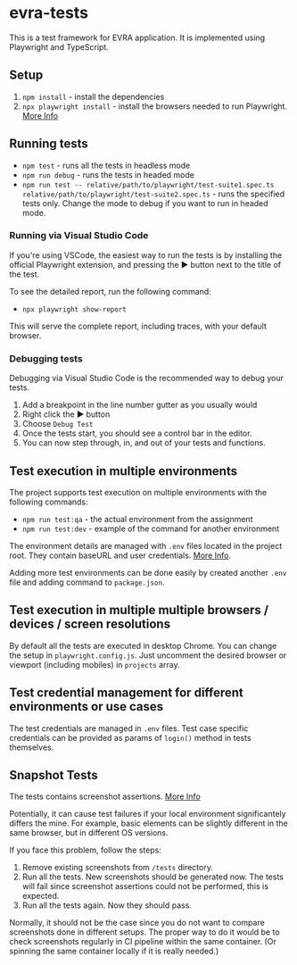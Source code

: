 # evra-tests

This is a test framework for EVRA application. It is implemented using Playwright and TypeScript.

## Setup

1. `npm install` - install the dependencies
2. `npx playwright install` - install the browsers needed to run Playwright. [More Info](https://playwright.dev/docs/browsers#install-browsers)

## Running tests

- `npm test` - runs all the tests in headless mode
- `npm run debug` - runs the tests in headed mode
- `npm run test -- relative/path/to/playwright/test-suite1.spec.ts relative/path/to/playwright/test-suite2.spec.ts` - runs the specified tests only. Change the mode to debug if you want to run in headed mode.

### Running via Visual Studio Code

If you're using VSCode, the easiest way to run the tests is by installing the official Playwright extension, and pressing the ▶️ button next to the title of the test.

To see the detailed report, run the following command:
- `npx playwright show-report`

This will serve the complete report, including traces, with your default browser.

### Debugging tests

Debugging via Visual Studio Code is the recommended way to debug your tests.

1. Add a breakpoint in the line number gutter as you usually would
2. Right click the ▶️ button
3. Choose `Debug Test`
4. Once the tests start, you should see a control bar in the editor.
5. You can now step through, in, and out of your tests and functions.

## Test execution in multiple environments

The project supports test execution on multiple environments with the following commands:
- `npm run test:qa` - the actual environment from the assignment
- `npm run test:dev` - example of the command for another environment

The environment details are managed with `.env` files located in the project root. They contain baseURL and user credentials. [More Info](https://www.npmjs.com/package/dotenv).

Adding more test environments can be done easily by created another `.env` file and adding command to `package.json`.

## Test execution in multiple multiple browsers / devices / screen resolutions

By default all the tests are executed in desktop Chrome.
You can change the setup in `playwright.config.js`. Just uncomment the desired browser or viewport (including mobiles) in `projects` array.

## Test credential management for different environments or use cases

The test credentials are managed in `.env` files.
Test case specific credentials can be provided as params of `login()` method in tests themselves.

## Snapshot Tests

The tests contains screenshot assertions. [More Info](https://playwright.dev/docs/test-snapshots)

Potentially, it can cause test failures if your local environment significantely differs the mine. For example, basic elements can be slightly different in the same browser, but in different OS versions.

If you face this problem, follow the steps:

1. Remove existing screenshots from `/tests` directory.
2. Run all the tests. New screenshots should be generated now. The tests will fail since screenshot assertions could not be performed, this is expected.
3. Run all the tests again. Now they should pass.

Normally, it should not be the case since you do not want to compare screenshots done in different setups. The proper way to do it would be to check screenshots regularly in CI pipeline within the same container. (Or spinning the same container locally if it is really needed.)
